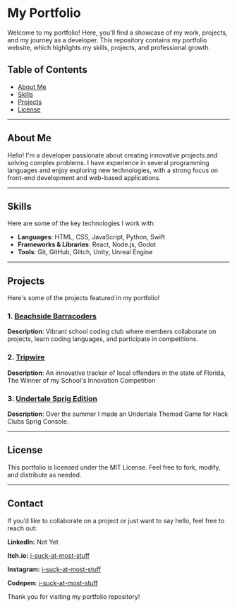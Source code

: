 # My Portfolio

Welcome to my portfolio! Here, you'll find a showcase of my work, projects, and my journey as a developer. This repository contains my portfolio website, which highlights my skills, projects, and professional growth.

## Table of Contents

- [About Me](#about-me)
- [Skills](#skills)
- [Projects](#projects)
- [License](#license)


---

## About Me

Hello! I'm a developer passionate about creating innovative projects and solving complex problems. I have experience in several programming languages and enjoy exploring new technologies, with a strong focus on front-end development and web-based applications.

---

## Skills

Here are some of the key technologies I work with:

- **Languages**: HTML, CSS, JavaScript, Python, Swift
- **Frameworks & Libraries**: React, Node.js, Godot 
- **Tools**: Git, GitHub, Glitch, Unity, Unreal Engine

---

## Projects
Here's some of the projects featured in my portfolio!

### 1. [Beachside Barracoders](https://barracoders.com/)
**Description**: Vibrant school coding club where members collaborate on projects, learn coding languages, and participate in competitions.

### 2. [Tripwire](https://teamtripwire.glitch.me)
**Description**: An innovative tracker of local offenders in the state of Florida, The Winner of my School's Innovation Competition

### 3. [Undertale Sprig Edition](https://sprig.hackclub.com/gallery/undertale-sprig-edition)
**Description**: Over the summer I made an Undertale Themed Game for Hack Clubs Sprig Console.

---

## License

This portfolio is licensed under the MIT License. Feel free to fork, modify, and distribute as needed.

---

## Contact
If you’d like to collaborate on a project or just want to say hello, feel free to reach out:

**LinkedIn:** Not Yet

**Itch.io:** [i-suck-at-most-stuff](https://i-suck-at-most-stuff.itch.io/)

**Instagram:** [i-suck-at-most-stuff](https://www.instagram.com/i_suck_at_most_stuff/)

**Codepen:** [i-suck-at-most-stuff](https://codepen.io/i-suck-at-most-stuff)

Thank you for visiting my portfolio repository!



